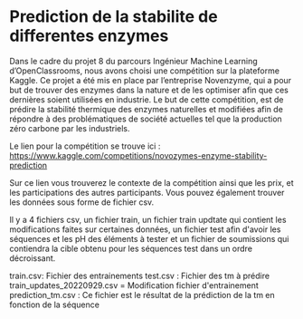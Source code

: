 # Prediction de la stabilite de differentes enzymes
Dans le cadre du projet 8 du parcours Ingénieur Machine Learning d’OpenClassrooms, nous avons choisi une compétition sur la plateforme Kaggle. Ce projet a été mis en place par l’entreprise Novenzyme, qui a pour but de trouver des enzymes dans la nature et de les optimiser afin que ces dernières soient utilisées en industrie. Le but de cette compétition, est de prédire la stabilité thermique des enzymes naturelles et modifiées afin de répondre à des problématiques de société actuelles tel que la production zéro carbone par les industriels. 

Le lien pour la compétition se trouve ici : https://www.kaggle.com/competitions/novozymes-enzyme-stability-prediction

Sur ce lien vous trouverez le contexte de la compétition ainsi que les prix, et les participations des autres participants. Vous pouvez également trouver les données sous forme de fichier csv. 

Il y a 4 fichiers csv, un fichier train, un fichier train updtate qui contient les modifications faites sur certaines données, un fichier test afin d'avoir les séquences et les pH des éléments à tester et un fichier de soumissions qui contiendra la cible obtenu pour les séquences test dans un ordre décroissant. 

train.csv: Fichier des entrainements
test.csv : Fichier des tm à prédire
train_updates_20220929.csv = Modification fichier d'entrainement 
prediction_tm.csv : Ce fichier est le résultat de la prédiction de la tm en fonction de la séquence
